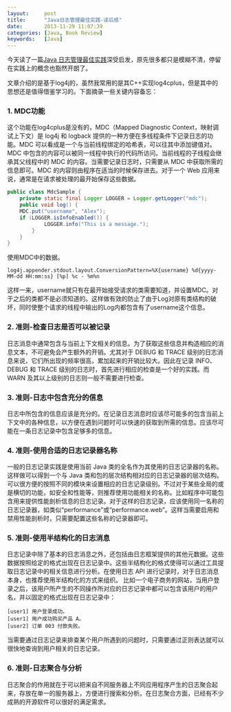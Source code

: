 ```yaml
---
layout:     post
title:      "Java日志管理最佳实践-读后感"
date:       2013-11-29 11:07:39
categories: [Java, Book Review]
keywords:   [Java]
---
```


今天读了一篇[Java 日志管理最佳实践](http://www.ibm.com/developerworks/cn/java/j-lo-practicelog/index.html)深受启发，原先很多都只是模糊不清，停留在实践上的概念也豁然开朗了。
<!--more-->

文章介绍的是基于log4j的，虽然我常用的是其C++实现log4cplus，但是其中的思想还是值得借鉴学习的。下面摘录一些关键内容备忘：

### 1. MDC功能

这个功能在log4cplus是没有的，MDC（Mapped Diagnostic Context，映射调试上下文）是 log4j 和 logback 提供的一种方便在多线程条件下记录日志的功能。MDC 可以看成是一个与当前线程绑定的哈希表，可以往其中添加键值对。MDC 中包含的内容可以被同一线程中执行的代码所访问。当前线程的子线程会继承其父线程中的 MDC 的内容。当需要记录日志时，只需要从 MDC 中获取所需的信息即可。MDC 的内容则由程序在适当的时候保存进去。对于一个 Web 应用来说，通常是在请求被处理的最开始保存这些数据。

```java
public class MdcSample { 
	private static final Logger LOGGER = Logger.getLogger("mdc"); 
	public void log() { 
	MDC.put("username", "Alex"); 
	if (LOGGER.isInfoEnabled()) { 
			LOGGER.info("This is a message."); 
		} 
	} 
}
```

使用MDC中的数据。

```
log4j.appender.stdout.layout.ConversionPattern=%X{username} %d{yyyy-MM-dd HH:mm:ss} [%p] %c - %m%n
```

这样一来，username就只有在最开始接受请求的类需要知道，并设置MDC。对于之后的类都不是必须知道的。这样做有效的防止了由于Log对原有类结构的破坏，同时使整个请求的线程中输出的Log内都包含有了username这个信息。

### 2. 准则-检查日志是否可以被记录

日志消息中通常包含与当前上下文相关的信息。为了获取这些信息并构造相应的消息文本，不可避免会产生额外的开销。尤其对于 DEBUG 和 TRACE 级别的日志消息来说，它们所出现的频率很高，累加起来的开销比较大。因此在记录 INFO、DEBUG 和 TRACE 级别的日志时，首先进行相应的检查是一个好的实践。而 WARN 及其以上级别的日志则一般不需要进行检查。

### 3. 准则-日志中包含充分的信息

日志中所包含的信息应该是充分的。在记录日志消息时应该尽可能多的包含当前上下文中的各种信息，以方便在遇到问题时可以快速的获取到所需的信息。应该尽可能在一条日志记录中包含足够多的信息。

### 4. 准则-使用合适的日志记录器名称

一般的日志记录实践是使用当前 Java 类的全名作为其使用的日志记录器的名称。这样做可以得到一个与 Java 类和包的层次结构相对应的日志记录器的层次结构。可以很方便的按照不同的模块来设置相应的日志记录级别。不过对于某些全局的或是横切的功能，如安全和性能等，则推荐使用功能相关的名称。比如程序中可能包含用来提供性能剖析信息的日志记录。对于这样的日志记录，应该使用同一名称的日志记录器，如类似“performance”或“performance.web”。这样当需要启用和禁用性能剖析时，只需要配置这些名称的记录器即可。

### 5. 准则-使用半结构化的日志消息

日志记录中除了基本的日志消息之外，还包括由日志框架提供的其他元数据。这些数据按照给定的格式出现在日志记录中。这些半结构化的格式使得可以通过工具提取日志记录中的相关信息进行分析。在使用日志 API 进行记录时，对于日志消息本身，也推荐使用半结构化的方式来组织。
比如一个电子商务的网站，当用户登录之后，该用户所产生的不同操作所对应的日志记录中都可以包含该用户的用户名，并以固定的格式出现在日志记录中：

```
[user1] 用户登录成功。
[user1] 用户成功购买产品 A。
[user2] 订单 003 付款失败。
```

当需要通过日志记录来排查某个用户所遇到的问题时，只需要通过正则表达就可以很快地查询到用户相关的日志记录。

### 6. 准则-日志聚合与分析

日志聚合的作用就在于可以把来自不同服务器上不同应用程序产生的日志聚合起来，存放在单一的服务器上，方便进行搜索和分析。在日志聚合方面，已经有不少成熟的开源软件可以很好的满足需求。
